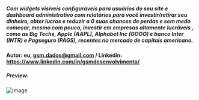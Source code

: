 ##### Com widgets visíveis configuráveis para usuários do seu site e dashboard administrativo com relatórios para você investir/retirar seu dinheiro, obter lucros e reduzir a 0 suas chances de perdas e sem medo começar, mesmo com pouco, investir em empresas altamente lucráveis , como as Big Techs, Apple (AAPL), Alphabet Inc (GOOG) e banco Inter (INTR) e Pagseguro (PAGS), recentes no mercado de capitais americano.

#### Autor: eu, gsm.dados@gmail.com / Linkedin: https://www.linkedin.com/in/gsmdesenvolvimento/

##### Preview:
![image](https://user-images.githubusercontent.com/91918525/205509881-dc2acd7d-af7a-4c27-92e5-d05ef4d0f56f.png)
